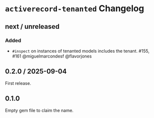 # `activerecord-tenanted` Changelog

## next / unreleased

### Added

- `#inspect` on instances of tenanted models includes the tenant. #155, #161 @miguelmarcondesf @flavorjones


## 0.2.0 / 2025-09-04

First release.


## 0.1.0

Empty gem file to claim the name.
